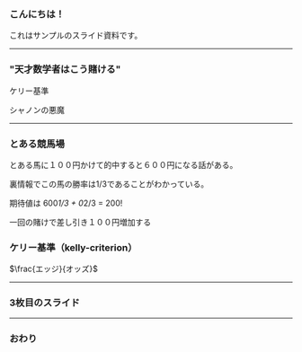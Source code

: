 ### こんにちは！


これはサンプルのスライド資料です。


---

### "天才数学者はこう賭ける"

ケリー基準

シャノンの悪魔

---

### とある競馬場

とある馬に１００円かけて的中すると６００円になる話がある。

裏情報でこの馬の勝率は1/3であることがわかっている。

期待値は 600*1/3 + 0*2/3 = 200!

一回の賭けで差し引き１００円増加する

### ケリー基準（kelly-criterion）


$\frac{エッジ}{オッズ}$

---


### 3枚目のスライド


---


### おわり
